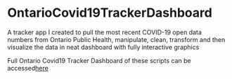 # OntarioCovid19TrackerDashboard
A tracker app I created to pull the most recent COVID-19 open data numbers from Ontario Public Health, manipulate, clean, transform and then visualize the data in neat dashboard with fully interactive graphics 

Full Ontario Covid19 Tracker Dashboard of these scripts can be accessed[here](https://rpubs.com/PatrickSch/640919)
